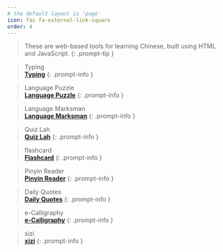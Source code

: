 ```yaml
---
# the default layout is 'page'
icon: fas fa-external-link-square
order: 4
---
```

> These are web-based tools for learning Chinese, built using HTML and JavaScript.
{: .prompt-tip }

> Typing <br> [**Typing**](https://linsnotes.github.io/typing/)
{: .prompt-info }

> Language Puzzle <br> [**Language Puzzle**](https://linsnotes.github.io/puzzle/)
{: .prompt-info }

> Language Marksman <br> [**Language Marksman**](https://linsnotes.github.io/shooting/)
{: .prompt-info }

> Quiz Lah <br> [**Quiz Lah**](https://linsnotes.github.io/quiz/)
{: .prompt-info }

> flashcard <br> [**Flashcard**](https://linsnotes.github.io/flashcard/)
{: .prompt-info }

> Pinyin Reader <br> [**Pinyin Reader**](https://linsnotes.github.io/pinyin/)
{: .prompt-info }

> Daily Quotes <br> [**Daily Quotes**](https://linsnotes.github.io/daily/)
{: .prompt-info }

> e-Calligraphy <br> [**e-Calligraphy**](https://linsnotes.github.io/e-calligraphy/)
{: .prompt-info }

> xizi <br> [**xizi**](https://linsnotes.github.io/xizi/)
{: .prompt-info }



